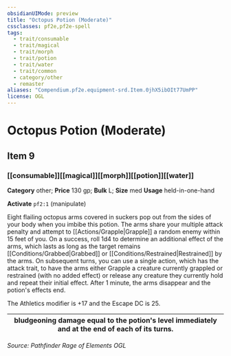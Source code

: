 ```yaml
---
obsidianUIMode: preview
title: "Octopus Potion (Moderate)"
cssclasses: pf2e,pf2e-spell
tags:
  - trait/consumable
  - trait/magical
  - trait/morph
  - trait/potion
  - trait/water
  - trait/common
  - category/other
  - remaster
aliases: "Compendium.pf2e.equipment-srd.Item.0jhX5ibOIt77UmPP"
license: OGL
---
```

# Octopus Potion (Moderate)
## Item 9
### [[consumable]][[magical]][[morph]][[potion]][[water]]

**Category** other; 
**Price** 130 gp; 
**Bulk** L; **Size** med
**Usage** held-in-one-hand

**Activate** `pf2:1` (manipulate)

Eight flailing octopus arms covered in suckers pop out from the sides of your body when you imbibe this potion. The arms share your multiple attack penalty and attempt to [[Actions/Grapple|Grapple]] a random enemy within 15 feet of you. On a success, roll 1d4 to determine an additional effect of the arms, which lasts as long as the target remains [[Conditions/Grabbed|Grabbed]] or [[Conditions/Restrained|Restrained]] by the arms. On subsequent turns, you can use a single action, which has the attack trait, to have the arms either Grapple a creature currently grappled or restrained (with no added effect) or release any creature they currently hold and repeat their initial effect. After 1 minute, the arms disappear and the potion's effects end.

The Athletics modifier is +17 and the Escape DC is 25.

  

| bludgeoning damage equal to the potion's level immediately and at the end of each of its turns. |
| --- |

*Source: Pathfinder Rage of Elements*
*OGL*